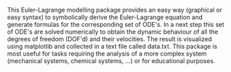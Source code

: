 This Euler-Lagrange modelling package provides an easy way (graphical or easy syntax) to symbolically derive the Euler-Lagrange equation and generate formulas for the corresponding set of ODE's. In a next step this set of ODE's are solved numerically to obtain the dynamic behaviour of all the degrees of freedom (DOF'd) and their velocities. The result is visualized using matplotlib and collected in a text file called data.txt. This package is most useful for tasks requiring the analysis of a more complex system (mechanical systems, chemical systems, ...) or for educational purposes.